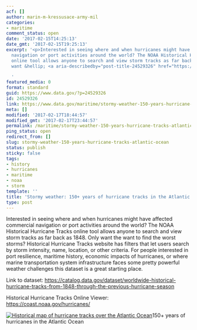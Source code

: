 ```yaml
---
acf: []
author: marin-m-kressusace-army-mil
categories:
- maritime
comment_status: open
date: '2017-02-15T14:25:13'
date_gmt: '2017-02-15T19:25:13'
excerpt: '<p>Interested in seeing where and when hurricanes might have affected commercial
  navigation or port activities around the world? The NOAA Historical Hurricane Tracks
  online tool allows anyone to search and view storm tracks as far back as 1848. Only
  want &hellip; <a aria-describedby="post-title-24529326" href="https://www.data.gov/maritime/stormy-weather-150-years-hurricane-tracks-atlantic-ocean/">Continued</a></p>

  '
featured_media: 0
format: standard
guid: https://www.data.gov/?p=24529326
id: 24529326
link: https://www.data.gov/maritime/stormy-weather-150-years-hurricane-tracks-atlantic-ocean/
meta: []
modified: '2017-02-17T18:44:57'
modified_gmt: '2017-02-17T23:44:57'
permalink: /maritime/stormy-weather-150-years-hurricane-tracks-atlantic-ocean/
ping_status: open
redirect_from: []
slug: stormy-weather-150-years-hurricane-tracks-atlantic-ocean
status: publish
sticky: false
tags:
- history
- hurricanes
- maritime
- noaa
- storm
template: ''
title: 'Stormy weather: 150+ years of hurricane tracks in the Atlantic Ocean'
type: post
---
```

Interested in seeing where and when hurricanes might have affected commercial navigation or port activities around the world? The NOAA Historical Hurricane Tracks online tool allows anyone to search and view storm tracks as far back as 1848. Only want the want to find the worst storms? Historical Hurricane Tracks website has filters that let users search by storm intensity, name, location, or other criteria. For people interested in port resilience, maritime history, economic impacts of hurricanes, or where marine transportation system infrastructure faces some pretty powerful weather challenges this dataset is a great starting place.


Link to dataset: https://catalog.data.gov/dataset/worldwide-historical-hurricane-tracks-from-1848-through-the-previous-hurricane-season


Historical Hurricane Tracks Online Viewer: https://coast.noaa.gov/hurricanes/


[![Historical map of hurricane tracks over the Atlantic Ocean](https://s3.amazonaws.com/bsp-ocsit-prod-east-appdata/datagov/wordpress/2017/02/Hurricane-tracks-300x238.jpg)](https://s3.amazonaws.com/bsp-ocsit-prod-east-appdata/datagov/wordpress/2017/02/Hurricane-tracks.jpg)150+ years of hurricanes in the Atlantic Ocean
 


